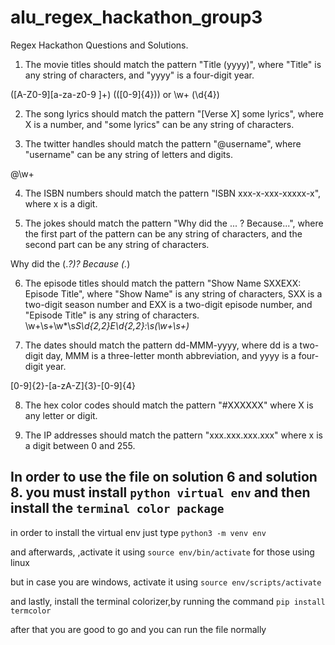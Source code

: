 # alu_regex_hackathon_group3

Regex Hackathon Questions and Solutions.

1. The movie titles should match the pattern "Title (yyyy)", where "Title" is any string of characters, and "yyyy" is a four-digit year.

([A-Z0-9][a-za-z0-9 ]+) \(([0-9]{4})\) or \w+ \(\d{4}\)

2. The song lyrics should match the pattern "[Verse X] some lyrics", where X is a number, and "some lyrics" can be any string of characters.



3. The twitter handles should match the pattern "@username", where "username" can be any string of letters and digits.

@\w+

4. The ISBN numbers should match the pattern "ISBN xxx-x-xxx-xxxxx-x", where x is a digit.



5. The jokes should match the pattern "Why did the ... ? Because...", where the first part of the pattern can be any string of characters, and the second part can be any string of characters.

Why did the (.*?)\? Because (.*)


6. The episode titles should match the pattern "Show Name SXXEXX: Episode Title", where "Show Name" is any string of characters, SXX is a two-digit season number and EXX is a two-digit episode number, and "Episode Title" is any string of characters.
\w+\s+\w*\s*S\d{2,2}E\d{2,2}:\s(\w+\s+)*


7. The dates should match the pattern dd-MMM-yyyy, where dd is a two-digit day, MMM is a three-letter month abbreviation, and yyyy is a four-digit year.

[0-9]{2}-[a-zA-Z]{3}-[0-9]{4}

8. The hex color codes should match the pattern "#XXXXXX" where X is any letter or digit.



9. The IP addresses should match the pattern "xxx.xxx.xxx.xxx" where x is a digit between 0 and 255.





## In order to use the file on solution 6 and solution 8. you must install   `python virtual env` and then install the `terminal color package` 

in order to install the virtual env 
just type 
`python3 -m venv env`

and afterwards, ,activate it using 
`source env/bin/activate` for those using linux 

but in case you are windows, activate it using 
`source env/scripts/activate` 

and lastly, install the terminal colorizer,by running the command 
`pip install termcolor`

after that you are good to go and you can run the file normally
